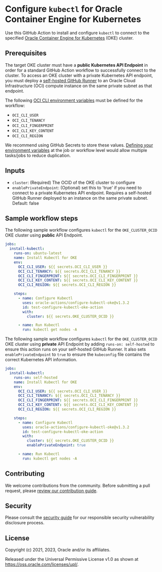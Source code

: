# Configure `kubectl` for Oracle Container Engine for Kubernetes

Use this GitHub Action to install and configure `kubectl` to connect to the specified [Oracle Container Engine for
Kubernetes][1] (OKE) cluster.

## Prerequisites

The target OKE cluster must have a **public Kubernetes API Endpoint** in order for a standard GitHub Action workflow to
successfully connect to the cluster. To access an OKE cluster with a private Kubernetes API endpoint, you must deploy a
[self-hosted GitHub Runner][6] to an Oracle Cloud Infrastructure (OCI) compute instance on the same private subnet as
that endpoint.

The following [OCI CLI environment variables][2] must be defined for the workflow:

- `OCI_CLI_USER`
- `OCI_CLI_TENANCY`
- `OCI_CLI_FINGERPRINT`
- `OCI_CLI_KEY_CONTENT`
- `OCI_CLI_REGION`

We recommend using GitHub Secrets to store these values. [Defining your environment variables][3] at the job or workflow
level would allow multiple tasks/jobs to reduce duplication.

## Inputs

- `cluster`: (Required) The OCID of the OKE cluster to configure
- `enablePrivateEndpoint`: (Optional) set this to 'true' if you need to connect to a private Kubernetes API endpoint.
  Requires a self-hosted GitHub Runner deployed to an instance on the same private subnet. Default: false

## Sample workflow steps

The following sample workflow configures `kubectl` for the `OKE_CLUSTER_OCID` OKE cluster using **public** API Endpoint.

```yaml
jobs:
  install-kubectl:
    runs-on: ubuntu-latest
    name: Install Kubectl for OKE
    env:
      OCI_CLI_USER: ${{ secrets.OCI_CLI_USER }}
      OCI_CLI_TENANCY: ${{ secrets.OCI_CLI_TENANCY }}
      OCI_CLI_FINGERPRINT: ${{ secrets.OCI_CLI_FINGERPRINT }}
      OCI_CLI_KEY_CONTENT: ${{ secrets.OCI_CLI_KEY_CONTENT }}
      OCI_CLI_REGION: ${{ secrets.OCI_CLI_REGION }}

    steps:
      - name: Configure Kubectl
        uses: oracle-actions/configure-kubectl-oke@v1.3.2
        id: test-configure-kubectl-oke-action
        with:
          cluster: ${{ secrets.OKE_CLUSTER_OCID }}

      - name: Run Kubectl
        run: kubectl get nodes -A
```

The following sample workflow configures `kubectl` for the `OKE_CLUSTER_OCID` OKE cluster using **private** API Endpoint
by adding `runs-on: self-hosted` to ensure this action runs on your self-hosted GitHub Runner. It also sets
`enablePrivateEndpoint` to `true` to ensure the `kubeconfig` file contains the correct Kubernetes API information.

```yaml
jobs:
  install-kubectl:
    runs-on: self-hosted
    name: Install Kubectl for OKE
    env:
      OCI_CLI_USER: ${{ secrets.OCI_CLI_USER }}
      OCI_CLI_TENANCY: ${{ secrets.OCI_CLI_TENANCY }}
      OCI_CLI_FINGERPRINT: ${{ secrets.OCI_CLI_FINGERPRINT }}
      OCI_CLI_KEY_CONTENT: ${{ secrets.OCI_CLI_KEY_CONTENT }}
      OCI_CLI_REGION: ${{ secrets.OCI_CLI_REGION }}

    steps:
      - name: Configure Kubectl
        uses: oracle-actions/configure-kubectl-oke@v1.3.2
        id: test-configure-kubectl-oke-action
        with:
          cluster: ${{ secrets.OKE_CLUSTER_OCID }}
          enablePrivateEndpoint: true

      - name: Run Kubectl
        run: kubectl get nodes -A
```

## Contributing

We welcome contributions from the community. Before submitting a pull request, please [review our contribution
guide][4].

## Security

Please consult the [security guide][5] for our responsible security vulnerability disclosure process.

## License

Copyright (c) 2021, 2023, Oracle and/or its affiliates.

Released under the Universal Permissive License v1.0 as shown at <https://oss.oracle.com/licenses/upl/>.

[1]: https://www.oracle.com/cloud-native/container-engine-kubernetes/
[2]: https://docs.oracle.com/en-us/iaas/Content/API/SDKDocs/clienvironmentvariables.htm
[3]: https://docs.github.com/en/actions/learn-github-actions/environment-variables
[4]: /CONTRIBUTING.md
[5]: ./SECURITY.md
[6]: https://docs.github.com/en/actions/hosting-your-own-runners
